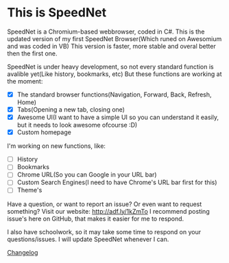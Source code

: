 # This is SpeedNet
SpeedNet is a Chromium-based webbrowser, coded in C#. This is the updated version of my first SpeedNet Browser(Which runed on Awesomium and was coded in VB) This version is faster, more stable and overal better then the first one.

SpeedNet is under heavy development, so not every standard function is avalible yet(Like history, bookmarks, etc) But these functions are working at the moment:

- [x] The standard browser functions(Navigation, Forward, Back, Refresh, Home)
- [x] Tabs(Opening a new tab, closing one)
- [x] Awesome UI(I want to have a simple UI so you can understand it easily, but it needs to look awesome ofcourse :D)
- [x] Custom homepage

I'm working on new functions, like:
- [ ] History
- [ ] Bookmarks
- [ ] Chrome URL(So you can Google in your URL bar)
- [ ] Custom Search Engines(I need to have Chrome's URL bar first for this)
- [ ] Theme's

Have a question, or want to report an issue? Or even want to request something? Visit our website: http://adf.ly/1kZmTo
I recommend posting issue's here on GitHub, that makes it easier for me to respond.

I also have schoolwork, so it may take some time to respond on your questions/issues. I will update SpeedNet whenever I can.

[Changelog](changelog)
